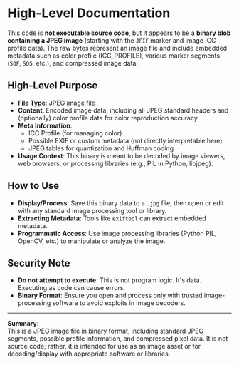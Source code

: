 # High-Level Documentation

This code is **not executable source code**, but it appears to be a **binary blob containing a JPEG image** (starting with the `JFIF` marker and image ICC profile data). The raw bytes represent an image file and include embedded metadata such as color profile (ICC_PROFILE), various marker segments (`SOF`, `SOS`, etc.), and compressed image data.

## High-Level Purpose

- **File Type**: JPEG image file
- **Content**: Encoded image data, including all JPEG standard headers and (optionally) color profile data for color reproduction accuracy.
- **Meta Information**:
  - ICC Profile (for managing color)
  - Possible EXIF or custom metadata (not directly interpretable here)
  - JPEG tables for quantization and Huffman coding
- **Usage Context**: This binary is meant to be decoded by image viewers, web browsers, or processing libraries (e.g., PIL in Python, libjpeg).

## How to Use

- **Display/Process**: Save this binary data to a `.jpg` file, then open or edit with any standard image processing tool or library.
- **Extracting Metadata**: Tools like `exiftool` can extract embedded metadata.
- **Programmatic Access**: Use image processing libraries (Python PIL, OpenCV, etc.) to manipulate or analyze the image.

## Security Note

- **Do not attempt to execute**: This is not program logic. It's data. Executing as code can cause errors.
- **Binary Format**: Ensure you open and process only with trusted image-processing software to avoid exploits in image decoders.

---

**Summary**:  
This is a JPEG image file in binary format, including standard JPEG segments, possible profile information, and compressed pixel data. It is not source code; rather, it is intended for use as an image asset or for decoding/display with appropriate software or libraries.